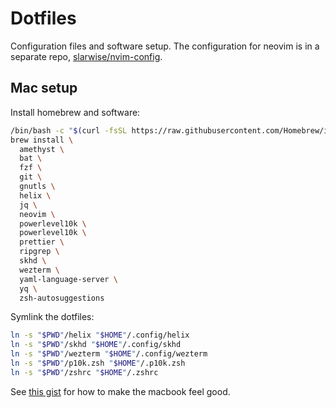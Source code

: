 # Dotfiles

Configuration files and software setup. The configuration for neovim is in a
separate repo, [slarwise/nvim-config](https://github.com/slarwise/nvim-config).

## Mac setup

Install homebrew and software:

```sh
/bin/bash -c "$(curl -fsSL https://raw.githubusercontent.com/Homebrew/install/HEAD/install.sh)"
brew install \
  amethyst \
  bat \
  fzf \
  git \
  gnutls \
  helix \
  jq \
  neovim \
  powerlevel10k \
  powerlevel10k \
  prettier \
  ripgrep \
  skhd \
  wezterm \
  yaml-language-server \
  yq \
  zsh-autosuggestions
```

Symlink the dotfiles:

```sh
ln -s "$PWD"/helix "$HOME"/.config/helix
ln -s "$PWD"/skhd "$HOME"/.config/skhd
ln -s "$PWD"/wezterm "$HOME"/.config/wezterm
ln -s "$PWD"/p10k.zsh "$HOME"/.p10k.zsh
ln -s "$PWD"/zshrc "$HOME"/.zshrc
```

See
[this gist](https://gist.github.com/slarwise/d42e1d336c5d65ff5cb13851ea9048b7)
for how to make the macbook feel good.
